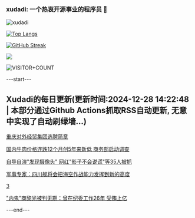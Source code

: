 ### xudadi: 一个热衷开源事业的程序员 👋

![xudadi](https://github-readme-stats-git-masterorgs-github-readme-stats-team.vercel.app/api?username=xudadi)

[![Top Langs](https://github-readme-stats.vercel.app/api/top-langs/?username=xudadi)](https://github.com/anuraghazra/github-readme-stats)

[![GitHub Streak](https://streak-stats.demolab.com?user=xudadi&locale=zh_Hans)](https://git.io/streak-stats)

![](https://raw.githubusercontent.com/xudadi/xudadi/main/assets/github-contribution-grid-snake.svg)

![VISITOR+COUNT](https://komarev.com/ghpvc/?username=xudadi&label=VISITOR+COUNT)


---start---

## Xudadi的每日更新(更新时间:2024-12-28 14:22:48 | 本部分通过Github Actions抓取RSS自动更新, 无意中实现了自动刷绿墙...)

[重庆对外经贸集团选聘简章](https://www.gongkaoleida.com/article/2247742)

[国内牛肉价格连跌12个月创5年来新低 商务部启动调查](https://m.163.com/news/article/JKEL4P570512B07B.html)

[自导自演"发现摄像头" 网红"影子不会说谎"等35人被抓](https://m.163.com/news/article/JKEQ0JOK000189PS.html)

[军事专家：四川舰将会把海空作战能力发挥到新的高度](https://m.163.com/news/article/JKE88T50051497H3.html)

[3](https://m.163.com/touch/news/sub/domestic)

["内鬼"商黎光被判无期：曾在纪委工作26年 受贿上亿](https://m.163.com/news/article/JKEDJUN4055040N3.html)

---end---
